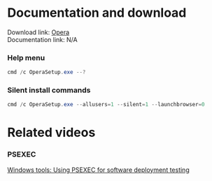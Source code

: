 # Documentation and download
Download link: [Opera](https://www.opera.com/download) <br />
Documentation link:  N/A

### Help menu
```powershell
cmd /c OperaSetup.exe --?
```

### Silent install commands
```powershell
cmd /c OperaSetup.exe --allusers=1 --silent=1 --launchbrowser=0
```

# Related videos <br />
###  PSEXEC
[Windows tools: Using PSEXEC for software deployment testing](https://youtu.be/9ywdTna_TLc) <br />